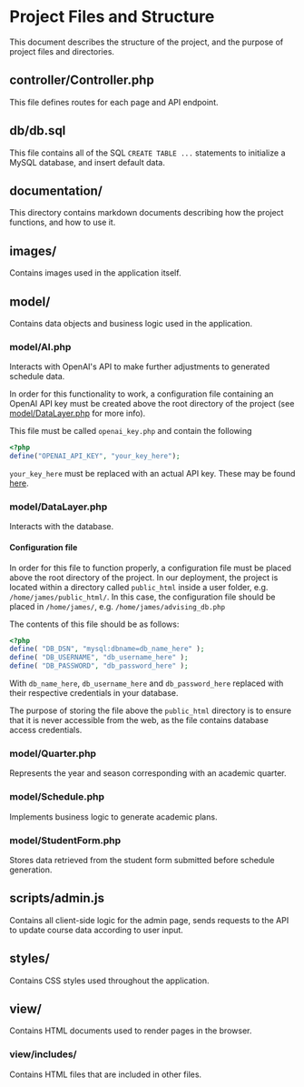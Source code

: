 # Project Files and Structure
This document describes the structure of the project, and the purpose of project files and directories.

## controller/Controller.php
This file defines routes for each page and API endpoint.

## db/db.sql
This file contains all of the SQL `CREATE TABLE ...` statements to initialize a MySQL database, and insert default data.

## documentation/
This directory contains markdown documents describing how the project functions, and how to use it.

## images/
Contains images used in the application itself.

## model/
Contains data objects and business logic used in the application.

### model/AI.php
Interacts with OpenAI's API to make further adjustments to generated schedule data.

In order for this functionality to work, a configuration file containing an OpenAI API key must be created above the root directory of the project (see [model/DataLayer.php](#configuration-file) for more info).

This file must be called `openai_key.php` and contain the following
```php
<?php
define("OPENAI_API_KEY", "your_key_here");
```

`your_key_here` must be replaced with an actual API key. These may be found [here](https://platform.openai.com/api-keys).

### model/DataLayer.php
Interacts with the database.

#### Configuration file
In order for this file to function properly, a configuration file must be placed above the root directory of the project.
In our deployment, the project is located within a directory called `public_html` inside a user folder,
e.g. `/home/james/public_html/`.
In this case, the configuration file should be placed in `/home/james/`, e.g. `/home/james/advising_db.php`

The contents of this file should be as follows:
```php
<?php
define( "DB_DSN", "mysql:dbname=db_name_here" );
define( "DB_USERNAME", "db_username_here" );
define( "DB_PASSWORD", "db_password_here" );
```
With `db_name_here`, `db_username_here` and `db_password_here`
replaced with their respective credentials in your database.

The purpose of storing the file above the `public_html` directory is to ensure that it is never accessible from the web,
as the file contains database access credentials.

### model/Quarter.php
Represents the year and season corresponding with an academic quarter.

### model/Schedule.php
Implements business logic to generate academic plans.

### model/StudentForm.php
Stores data retrieved from the student form submitted before schedule generation.

## scripts/admin.js
Contains all client-side logic for the admin page,
sends requests to the API to update course data according to user input.

## styles/
Contains CSS styles used throughout the application.

## view/
Contains HTML documents used to render pages in the browser.

### view/includes/
Contains HTML files that are included in other files.